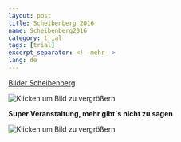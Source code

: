 ```yaml
---
layout: post
title: Scheibenberg 2016
name: Scheibenberg2016
category: trial
tags: [trial]
excerpt_separator: <!--mehr-->
lang: de
---
```


[ Bilder Scheibenberg ](https://plus.google.com/u/0/photos/108656924518465552879/albums/6288842658399491681)

![Klicken um Bild zu vergrößern](https://lh4.googleusercontent.com/-isnrfWN1PIY/V0Z1jiDVfVI/AAAAAAAAGkk/nR3x6c-H124abggIoC_WvACjOwfuI45-QCL0B/w1024-h577-no/SAM_1293-001.JPG)

**Super Veranstaltung, mehr gibt´s nicht zu sagen**
 
<!--mehr-->

![Klicken um Bild zu vergrößern](https://scontent.ftxl1-1.fna.fbcdn.net/t31.0-8/13246427_1124891340901448_8671109987807714557_o.jpg)
